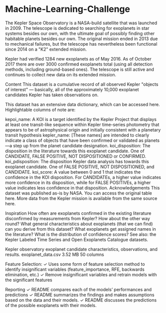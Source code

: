 # Machine-Learning-Challenge

The Kepler Space Observatory is a NASA-build satellite that was launched in 2009. The telescope is dedicated to searching for exoplanets in star systems besides our own, with the ultimate goal of possibly finding other habitable planets besides our own. The original mission ended in 2013 due to mechanical failures, but the telescope has nevertheless been functional since 2014 on a "K2" extended mission.

Kepler had verified 1284 new exoplanets as of May 2016. As of October 2017 there are over 3000 confirmed exoplanets total (using all detection methods, including ground-based ones). The telescope is still active and continues to collect new data on its extended mission.

Content
This dataset is a cumulative record of all observed Kepler "objects of interest" — basically, all of the approximately 10,000 exoplanet candidates Kepler has taken observations on.

This dataset has an extensive data dictionary, which can be accessed here. Highlightable columns of note are:

kepoi_name: A KOI is a target identified by the Kepler Project that displays at least one transit-like sequence within Kepler time-series photometry that appears to be of astrophysical origin and initially consistent with a planetary transit hypothesis
kepler_name: [These names] are intended to clearly indicate a class of objects that have been confirmed or validated as planets—a step up from the planet candidate designation.
koi_disposition: The disposition in the literature towards this exoplanet candidate. One of CANDIDATE, FALSE POSITIVE, NOT DISPOSITIONED or CONFIRMED.
koi_pdisposition: The disposition Kepler data analysis has towards this exoplanet candidate. One of FALSE POSITIVE, NOT DISPOSITIONED, and CANDIDATE.
koi_score: A value between 0 and 1 that indicates the confidence in the KOI disposition. For CANDIDATEs, a higher value indicates more confidence in its disposition, while for FALSE POSITIVEs, a higher value indicates less confidence in that disposition.
Acknowledgements
This dataset was published as-is by NASA. You can access the original table here. More data from the Kepler mission is available from the same source here.

Inspiration
How often are exoplanets confirmed in the existing literature disconfirmed by measurements from Kepler? How about the other way round?
What general characteristics about exoplanets (that we can find) can you derive from this dataset?
What exoplanets get assigned names in the literature? What is the distribution of confidence scores?
See also: the Kepler Labeled Time Series and Open Exoplanets Catalogue datasets.

Kepler observatory exoplanet candidate characteristics, observations, and results.
exoplanet_data.csv
3.52 MB
50 columns

Feature Selection:
✓ Uses some form of feature selection method to identify insignificant variables (feature_importance, RFE, backwards elimination, etc.)
✓ Remove insignificant variables and retrain models with the significant features



Reporting
✓ README compares each of the models’ performances and predictions
✓ README summarizes the findings and makes assumptions based on the data and their models.
✓ README discusses the predictions of the possible exoplanets with their models.




